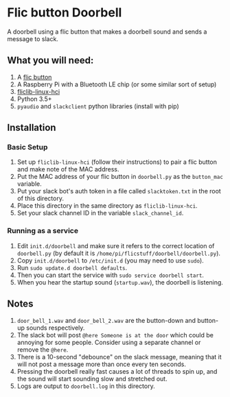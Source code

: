 # Flic button Doorbell

A doorbell using a flic button that makes a doorbell sound and sends a message to slack.

## What you will need:

1. A [flic button](https://flic.io/)
2. A Raspberry Pi with a Bluetooth LE chip (or some similar sort of setup)
3. [fliclib-linux-hci](https://github.com/50ButtonsEach/fliclib-linux-hci)
4. Python 3.5+
5. `pyaudio` and `slackclient` python libraries (install with pip)

## Installation

### Basic Setup

1. Set up `fliclib-linux-hci` (follow their instructions) to pair a flic button and make note of the MAC address.
2. Put the MAC address of your flic button in `doorbell.py` as the `button_mac` variable.
3. Put your slack bot's auth token in a file called `slacktoken.txt` in the root of this directory.
4. Place this directory in the same directory as `fliclib-linux-hci`.
5. Set your slack channel ID in the variable `slack_channel_id`.

### Running as a service

1. Edit `init.d/doorbell` and make sure it refers to the correct location of `doorbell.py` (by default it is `/home/pi/flicstuff/doorbell/doorbell.py`).
2. Copy `init.d/doorbell` to `/etc/init.d` (you may need to use `sudo`).
3. Run `sudo update.d doorbell defaults`.
4. Then you can start the service with `sudo service doorbell start`.
5. When you hear the startup sound (`startup.wav`), the doorbell is listening.

## Notes

1. `door_bell_1.wav` and `door_bell_2.wav` are the button-down and button-up sounds respectively.
2. The slack bot will post `@here Someone is at the door` which could be annoying for some people. Consider using a separate channel or remove the `@here`.
3. There is a 10-second "debounce" on the slack message, meaning that it will not post a message more than once every ten seconds.
4. Pressing the doorbell really fast causes a lot of threads to spin up, and the sound will start sounding slow and stretched out.
5. Logs are output to `doorbell.log` in this directory.

